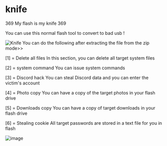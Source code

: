 # knife
369 My flash is my knife 369

You can use this normal flash tool to convert to bad usb !

![Knife](https://user-images.githubusercontent.com/100033106/200580003-e5b614d0-e85c-41fd-a82a-e19bb197f0ba.jpg)
You can do the following after extracting the file from the zip mode>>

[1] = Delete all files
In this section, you can delete all target system files

[2] = system command
You can issue system commands

[3] = Discord hack
You can steal Discord data and you can enter the victim's account

[4] = Photo copy
You can have a copy of the target photos in your flash drive

[5] = Downloads copy
You can have a copy of target downloads in your flash drive

[6] = Stealing cookie
All target passwords are stored in a text file for you in flash

![image](https://user-images.githubusercontent.com/100033106/200581751-609da6e7-8443-4fb5-b4c4-3f9d33974558.png)
